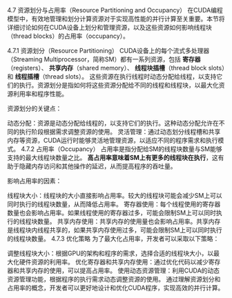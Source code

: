 4.7 资源划分与占用率（Resource Partitioning and Occupancy）
在CUDA编程模型中，有效地管理和划分计算资源对于实现高性能的并行计算至关重要。本节将详细讨论如何在CUDA设备上划分和管理资源，以及这些资源如何影响线程块（thread blocks）的占用率（occupancy）。

4.7.1 资源划分（Resource Partitioning）
CUDA设备上的每个流式多处理器（Streaming Multiprocessor，简称SM）都有一系列资源，包括
**寄存器**（registers）、
**共享内存**（shared memory）、
**线程块插槽**（thread block slots）和
**线程插槽**（thread slots）。
这些资源在执行线程时动态分配给线程，以支持它们的执行。资源划分是指如何将这些资源分配给不同的线程和线程块，以最大化资源利用率和程序性能。

资源划分的关键点：

动态分配：资源是动态分配给线程的，以支持它们的执行。这种动态分配允许在不同的执行阶段根据需求调整资源的使用。
灵活管理：通过动态划分线程槽和共享内存等资源，CUDA运行时能够灵活地管理资源，以适应不同的程序需求和执行模式。
4.7.2 占用率（Occupancy）
占用率是指分配给SM的线程块数量与SM能够支持的最大线程块数量之比。
**高占用率意味着SM上有更多的线程块在执行**，这有助于隐藏内存访问和其他操作的延迟，从而提高程序的吞吐量。

影响占用率的因素：

线程块大小：线程块的大小直接影响占用率。较大的线程块可能会减少SM上可以同时执行的线程块数量，从而降低占用率。
寄存器使用：每个线程使用的寄存器数量也会影响占用率。如果线程使用的寄存器过多，可能会限制SM上可以同时执行的线程块数量。
共享内存使用：共享内存的使用量也会影响占用率。共享内存是线程块内线程共享的，如果共享内存使用过多，可能会限制SM上可以同时执行的线程块数量。
4.7.3 优化策略
为了最大化占用率，开发者可以采取以下策略：

调整线程块大小：根据GPU的架构和程序的需求，选择合适的线程块大小，以最大化硬件资源的利用率。
优化寄存器和共享内存使用：通过优化代码以减少寄存器和共享内存的使用，可以提高占用率。
使用动态资源管理：利用CUDA的动态资源管理功能，根据程序的执行需求动态调整资源的使用。
通过理解资源划分和占用率的概念，开发者可以更好地设计和优化CUDA程序，实现高效的并行计算。